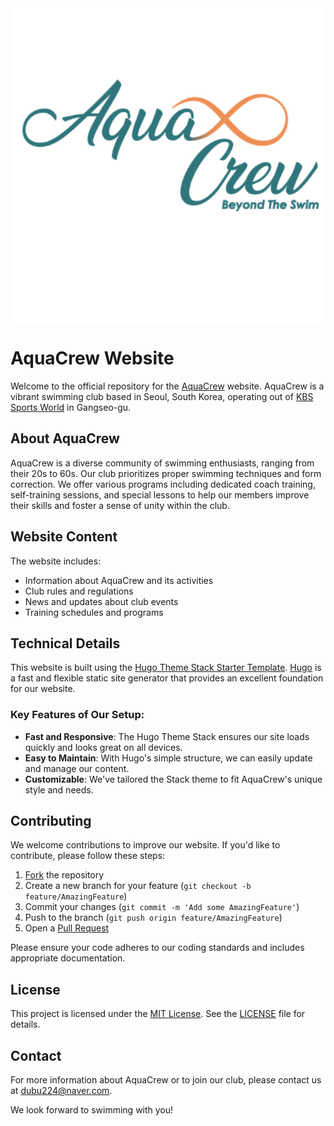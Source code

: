 <img align="center" width="600" alt="logo" src="/assets/img/logo_italic.png">

# AquaCrew Website

Welcome to the official repository for the [AquaCrew](https://aquacrew.co.kr) website. AquaCrew is a vibrant swimming club based in Seoul, South Korea, operating out of [KBS Sports World](https://www.kbssw.co.kr/) in Gangseo-gu.

## About AquaCrew

AquaCrew is a diverse community of swimming enthusiasts, ranging from their 20s to 60s. Our club prioritizes proper swimming techniques and form correction. We offer various programs including dedicated coach training, self-training sessions, and special lessons to help our members improve their skills and foster a sense of unity within the club.

## Website Content

The website includes:

- Information about AquaCrew and its activities
- Club rules and regulations
- News and updates about club events
- Training schedules and programs

## Technical Details

This website is built using the [Hugo Theme Stack Starter Template](https://github.com/CaiJimmy/hugo-theme-stack-starter). [Hugo](https://gohugo.io/) is a fast and flexible static site generator that provides an excellent foundation for our website.

### Key Features of Our Setup:

- **Fast and Responsive**: The Hugo Theme Stack ensures our site loads quickly and looks great on all devices.
- **Easy to Maintain**: With Hugo's simple structure, we can easily update and manage our content.
- **Customizable**: We've tailored the Stack theme to fit AquaCrew's unique style and needs.

## Contributing

We welcome contributions to improve our website. If you'd like to contribute, please follow these steps:

1. [Fork](https://docs.github.com/en/get-started/quickstart/fork-a-repo) the repository
2. Create a new branch for your feature (`git checkout -b feature/AmazingFeature`)
3. Commit your changes (`git commit -m 'Add some AmazingFeature'`)
4. Push to the branch (`git push origin feature/AmazingFeature`)
5. Open a [Pull Request](https://docs.github.com/en/pull-requests/collaborating-with-pull-requests/proposing-changes-to-your-work-with-pull-requests/creating-a-pull-request)

Please ensure your code adheres to our coding standards and includes appropriate documentation.

## License

This project is licensed under the [MIT License](https://opensource.org/licenses/MIT). See the [LICENSE](LICENSE) file for details.

## Contact

For more information about AquaCrew or to join our club, please contact us at dubu224@naver.com.

We look forward to swimming with you!
